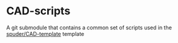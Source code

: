 # CAD-scripts

A git submodule that contains a common set of scripts used in the [spuder/CAD-template](https://github.com/spuder/CAD-template) template


